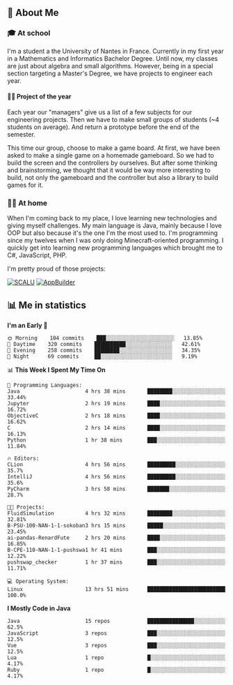 ## 👀 About Me

### 🎓 At school

I'm a student a the University of Nantes in France. Currently in my first year in a Mathematics and Informatics Bachelor Degree. Until now, my classes are just about algebra and small algorithms. However, being in a special section targeting a Master's Degree, we have projects to engineer each year. 

#### 🔧🔬 Project of the year

Each year our "managers" give us a list of a few subjects for our engineering projects. Then we have to make small groups of students (~4 students on average). And return a prototype before the end of the semester.

This time our group, choose to make a game board. At first, we have been asked to make a single game on a homemade gameboard. So we had to build the screen and the controllers by ourselves. 
But after some thinking and brainstorming, we thought that it would be way more interesting to build, not only the gameboard and the controller but also a library to build games for it.

### 👨‍💻 At home

When I'm coming back to my place, I love learning new technologies and giving myself challenges. My main language is Java, mainly because I love OOP but also because it's the one I'm the most used to. I'm programming since my twelves when I was only doing Minecraft-oriented programming.  I quickly get into learning new programming languages which brought me to C#, JavaScript, PHP. 

I'm pretty proud of those projects:

[![SCALU](https://github-readme-stats.vercel.app/api/pin?username=renardfute&repo=SCALU)](https://github.com/renardfute/scalu)
[![AppBuilder](https://github-readme-stats.vercel.app/api/pin?username=pulsedev2&repo=AppBuilder)](https://github.com/pulsedev2/AppBuilder)

## 📊 Me in statistics
<!--START_SECTION:waka-->
**I'm an Early 🐤** 

```text
🌞 Morning    104 commits    ███░░░░░░░░░░░░░░░░░░░░░░   13.85% 
🌆 Daytime    320 commits    ██████████░░░░░░░░░░░░░░░   42.61% 
🌃 Evening    258 commits    ████████░░░░░░░░░░░░░░░░░   34.35% 
🌙 Night      69 commits     ██░░░░░░░░░░░░░░░░░░░░░░░   9.19%

```


📊 **This Week I Spent My Time On** 

```text
💬 Programming Languages: 
Java                     4 hrs 38 mins       ████████░░░░░░░░░░░░░░░░░   33.44% 
Jupyter                  2 hrs 19 mins       ████░░░░░░░░░░░░░░░░░░░░░   16.72% 
ObjectiveC               2 hrs 18 mins       ████░░░░░░░░░░░░░░░░░░░░░   16.62% 
C                        2 hrs 14 mins       ████░░░░░░░░░░░░░░░░░░░░░   16.13% 
Python                   1 hr 38 mins        ███░░░░░░░░░░░░░░░░░░░░░░   11.84%

🔥 Editors: 
CLion                    4 hrs 56 mins       █████████░░░░░░░░░░░░░░░░   35.7% 
IntelliJ                 4 hrs 56 mins       █████████░░░░░░░░░░░░░░░░   35.6% 
PyCharm                  3 hrs 58 mins       ███████░░░░░░░░░░░░░░░░░░   28.7%

🐱‍💻 Projects: 
FluidSimulation          4 hrs 32 mins       ████████░░░░░░░░░░░░░░░░░   32.81% 
B-PSU-100-NAN-1-1-sokoban3 hrs 15 mins       █████░░░░░░░░░░░░░░░░░░░░   23.45% 
ai-pandas-RenardFute     2 hrs 20 mins       ████░░░░░░░░░░░░░░░░░░░░░   16.85% 
B-CPE-110-NAN-1-1-pushswa1 hr 41 mins        ███░░░░░░░░░░░░░░░░░░░░░░   12.22% 
pushswap_checker         1 hr 37 mins        ███░░░░░░░░░░░░░░░░░░░░░░   11.71%

💻 Operating System: 
Linux                    13 hrs 51 mins      █████████████████████████   100.0%

```

**I Mostly Code in Java** 

```text
Java                     15 repos            ███████████████░░░░░░░░░░   62.5% 
JavaScript               3 repos             ███░░░░░░░░░░░░░░░░░░░░░░   12.5% 
Vue                      3 repos             ███░░░░░░░░░░░░░░░░░░░░░░   12.5% 
Lua                      1 repo              █░░░░░░░░░░░░░░░░░░░░░░░░   4.17% 
Ruby                     1 repo              █░░░░░░░░░░░░░░░░░░░░░░░░   4.17%

```



<!--END_SECTION:waka-->
